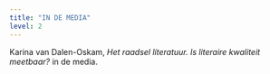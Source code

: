 ```yaml
---
title: "IN DE MEDIA"
level: 2
---
```


Karina van Dalen-Oskam,  *Het raadsel literatuur. Is literaire kwaliteit meetbaar?* in de media.
